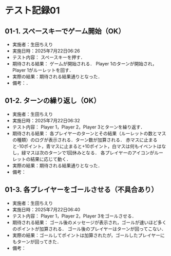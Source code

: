 # テスト記録01

## 01-1. スペースキーでゲーム開始（OK）
- 実施者：生田ちえり
- 実施日時：2025年7月22日06:26
- テスト内容：
スペースキーを押す．
- 期待される結果：
ゲームが開始される．
Player 1のターンが開始され，Player 1がルーレットを回す．
- 実際の結果：期待される結果通りとなった．
- 備考：．

## 01-2. ターンの繰り返し（OK）
- 実施者：生田ちえり
- 実施日時：2025年7月22日06:32
- テスト内容：
Player 1，Player 2，Player 3とターンを繰り返す．
- 期待される結果：
各プレイヤーのターンとその結果（ルーレットの数とマスの種類）のログが表示される．ターン数が加算される．
赤マスに止まると-10ポイント，青マスに止まると+10ポイント，白マスは何もイベントはなし，緑マスは次のターンで1回休みとなる．
各プレイヤーのアイコンがルーレットの結果に応じて動く．
- 実際の結果：期待される結果通りとなった．
- 備考：

## 01-3. 各プレイヤーをゴールさせる（不具合あり）
- 実施者：生田ちえり
- 実施日時：2025年7月22日06:40
- テスト内容：
Player 1，Player 2，Player 3をゴールさせる．
- 期待される結果：
ゴール後のメッセージが表示され，ゴールが速いほど多くのポイントが加算される．
ゴール後のプレイヤーはターンが回ってこない．
- 実際の結果：ゴールしてポイントは加算されたが，ゴールしたプレイヤーにもターンが回ってきた．
- 備考：